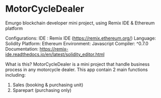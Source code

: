 # MotorCycleDealer
Emurgo blockchain developer mini project, using Remix IDE &amp; Ethereum platform


Configurations:
IDE : Remix IDE (https://remix.ethereum.org/)
Language: Solidity
Platform: Ethereum
Environment:  Javascript
Compiler: ^0.7.0
Documentation: https://remix-ide.readthedocs.io/en/latest/solidity_editor.html


What is this?
MotorCycleDealer is a mini project that handle business process in any motorcycle dealer. This app contain 2 main functions including:
1. Sales (booking & purchasing unit)
2. Sparepart (purchasing only)
